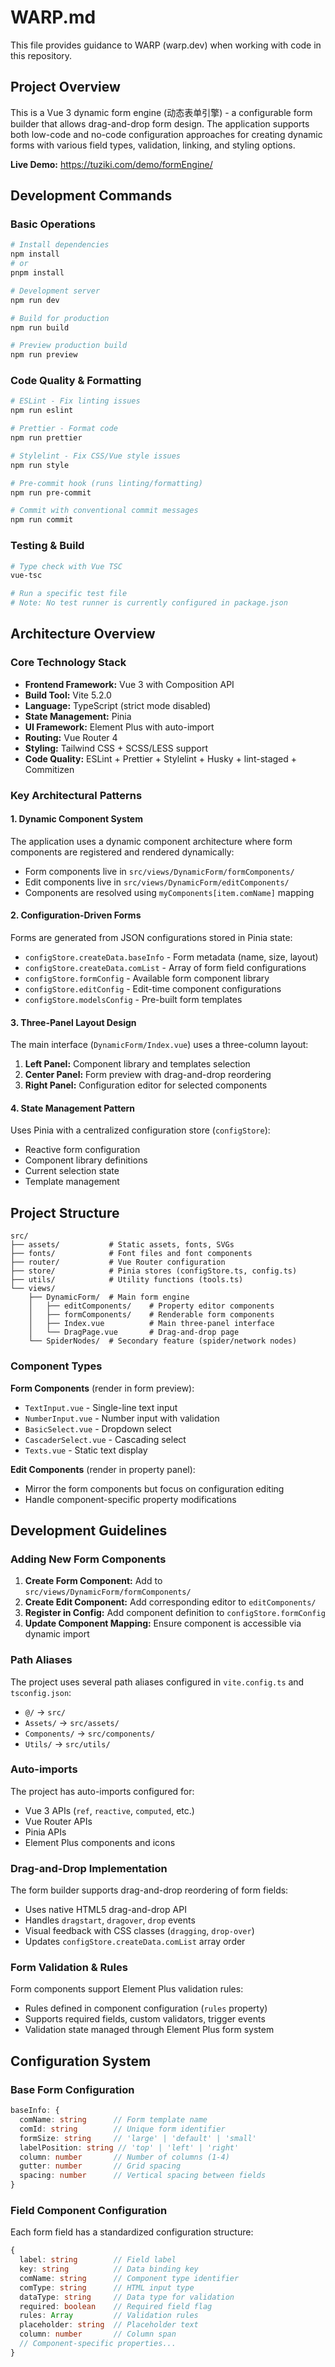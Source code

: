 # WARP.md

This file provides guidance to WARP (warp.dev) when working with code in this repository.

## Project Overview

This is a Vue 3 dynamic form engine (动态表单引擎) - a configurable form builder that allows drag-and-drop form design. The application supports both low-code and no-code configuration approaches for creating dynamic forms with various field types, validation, linking, and styling options.

**Live Demo:** https://tuziki.com/demo/formEngine/

## Development Commands

### Basic Operations
```bash
# Install dependencies
npm install
# or
pnpm install

# Development server
npm run dev

# Build for production
npm run build

# Preview production build
npm run preview
```

### Code Quality & Formatting
```bash
# ESLint - Fix linting issues
npm run eslint

# Prettier - Format code
npm run prettier

# Stylelint - Fix CSS/Vue style issues
npm run style

# Pre-commit hook (runs linting/formatting)
npm run pre-commit

# Commit with conventional commit messages
npm run commit
```

### Testing & Build
```bash
# Type check with Vue TSC
vue-tsc

# Run a specific test file
# Note: No test runner is currently configured in package.json
```

## Architecture Overview

### Core Technology Stack
- **Frontend Framework:** Vue 3 with Composition API
- **Build Tool:** Vite 5.2.0
- **Language:** TypeScript (strict mode disabled)
- **State Management:** Pinia
- **UI Framework:** Element Plus with auto-import
- **Routing:** Vue Router 4
- **Styling:** Tailwind CSS + SCSS/LESS support
- **Code Quality:** ESLint + Prettier + Stylelint + Husky + lint-staged + Commitizen

### Key Architectural Patterns

#### 1. Dynamic Component System
The application uses a dynamic component architecture where form components are registered and rendered dynamically:
- Form components live in `src/views/DynamicForm/formComponents/`
- Edit components live in `src/views/DynamicForm/editComponents/`
- Components are resolved using `myComponents[item.comName]` mapping

#### 2. Configuration-Driven Forms
Forms are generated from JSON configurations stored in Pinia state:
- `configStore.createData.baseInfo` - Form metadata (name, size, layout)
- `configStore.createData.comList` - Array of form field configurations
- `configStore.formConfig` - Available form component library
- `configStore.editConfig` - Edit-time component configurations
- `configStore.modelsConfig` - Pre-built form templates

#### 3. Three-Panel Layout Design
The main interface (`DynamicForm/Index.vue`) uses a three-column layout:
1. **Left Panel:** Component library and templates selection
2. **Center Panel:** Form preview with drag-and-drop reordering
3. **Right Panel:** Configuration editor for selected components

#### 4. State Management Pattern
Uses Pinia with a centralized configuration store (`configStore`):
- Reactive form configuration
- Component library definitions
- Current selection state
- Template management

## Project Structure

```
src/
├── assets/           # Static assets, fonts, SVGs
├── fonts/            # Font files and font components
├── router/           # Vue Router configuration
├── store/            # Pinia stores (configStore.ts, config.ts)
├── utils/            # Utility functions (tools.ts)
└── views/
    ├── DynamicForm/  # Main form engine
    │   ├── editComponents/    # Property editor components
    │   ├── formComponents/    # Renderable form components
    │   ├── Index.vue          # Main three-panel interface
    │   └── DragPage.vue       # Drag-and-drop page
    └── SpiderNodes/  # Secondary feature (spider/network nodes)
```

### Component Types

**Form Components** (render in form preview):
- `TextInput.vue` - Single-line text input
- `NumberInput.vue` - Number input with validation  
- `BasicSelect.vue` - Dropdown select
- `CascaderSelect.vue` - Cascading select
- `Texts.vue` - Static text display

**Edit Components** (render in property panel):
- Mirror the form components but focus on configuration editing
- Handle component-specific property modifications

## Development Guidelines

### Adding New Form Components

1. **Create Form Component:** Add to `src/views/DynamicForm/formComponents/`
2. **Create Edit Component:** Add corresponding editor to `editComponents/`
3. **Register in Config:** Add component definition to `configStore.formConfig`
4. **Update Component Mapping:** Ensure component is accessible via dynamic import

### Path Aliases
The project uses several path aliases configured in `vite.config.ts` and `tsconfig.json`:
- `@/` → `src/`
- `Assets/` → `src/assets/`  
- `Components/` → `src/components/`
- `Utils/` → `src/utils/`

### Auto-imports
The project has auto-imports configured for:
- Vue 3 APIs (`ref`, `reactive`, `computed`, etc.)
- Vue Router APIs
- Pinia APIs  
- Element Plus components and icons

### Drag-and-Drop Implementation
The form builder supports drag-and-drop reordering of form fields:
- Uses native HTML5 drag-and-drop API
- Handles `dragstart`, `dragover`, `drop` events
- Visual feedback with CSS classes (`dragging`, `drop-over`)
- Updates `configStore.createData.comList` array order

### Form Validation & Rules
Form components support Element Plus validation rules:
- Rules defined in component configuration (`rules` property)
- Supports required fields, custom validators, trigger events
- Validation state managed through Element Plus form system

## Configuration System

### Base Form Configuration
```typescript
baseInfo: {
  comName: string      // Form template name
  comId: string        // Unique form identifier  
  formSize: string     // 'large' | 'default' | 'small'
  labelPosition: string // 'top' | 'left' | 'right'
  column: number       // Number of columns (1-4)
  gutter: number       // Grid spacing
  spacing: number      // Vertical spacing between fields
}
```

### Field Component Configuration
Each form field has a standardized configuration structure:
```typescript
{
  label: string        // Field label
  key: string          // Data binding key
  comName: string      // Component type identifier
  comType: string      // HTML input type
  dataType: string     // Data type for validation
  required: boolean    // Required field flag
  rules: Array         // Validation rules
  placeholder: string  // Placeholder text
  column: number       // Column span
  // Component-specific properties...
}
```
